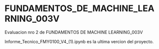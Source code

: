 # FUNDAMENTOS_DE_MACHINE_LEARNING_003V
Evaluacion nro 2 de FUNDAMENTOS DE MACHINE LEARNING_003V


Informe_Tecnico_FMY0100_V4_(1).ipynb
es la ultima vercion del proyecto.
